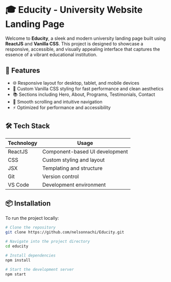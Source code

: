 # 🎓 Educity - University Website Landing Page

Welcome to **Educity**, a sleek and modern university landing page built using **ReactJS** and **Vanilla CSS**. This project is designed to showcase a responsive, accessible, and visually appealing interface that captures the essence of a vibrant educational institution.

## 🚀 Features

- 🌐 Responsive layout for desktop, tablet, and mobile devices
- 🎨 Custom Vanilla CSS styling for fast performance and clean aesthetics
- 📚 Sections including Hero, About, Programs, Testimonials, Contact
- 🔎 Smooth scrolling and intuitive navigation
- ⚡ Optimized for performance and accessibility

## 🛠️ Tech Stack

| Technology | Usage |
|------------|-------|
| ReactJS    | Component-based UI development |
| CSS        | Custom styling and layout |
| JSX        | Templating and structure |
| Git        | Version control |
| VS Code    | Development environment |

## 📦 Installation

To run the project locally:

```bash
# Clone the repository
git clone https://github.com/nelsonnachi/Educity.git

# Navigate into the project directory
cd educity

# Install dependencies
npm install

# Start the development server
npm start
